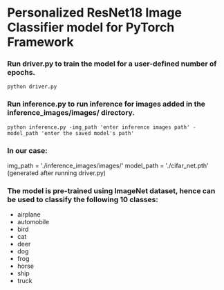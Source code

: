 # Personalized ResNet18 Image Classifier model for PyTorch Framework

### Run driver.py to train the model for a user-defined number of epochs.
```python driver.py```
### Run inference.py to run inference for images added in the inference_images/images/ directory.
```python inference.py -img_path 'enter inference images path' -model_path 'enter the saved model's path'```
### In our case:
img_path = './inference_images/images/' 
model_path = './cifar_net.pth' (generated after running driver.py)
### The model is pre-trained using ImageNet dataset, hence can be used to classify the following 10 classes:

- airplane
- automobile
- bird
- cat
- deer
- dog
- frog
- horse
- ship
- truck
